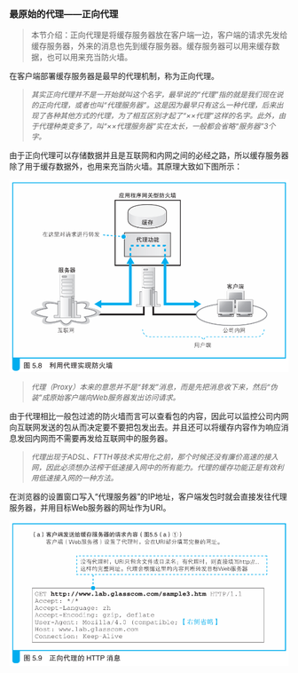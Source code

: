 ### 最原始的代理——正向代理

> 本节介绍：正向代理是将缓存服务器放在客户端一边，客户端的请求先发给缓存服务器，外来的消息也先到缓存服务器。缓存服务器可以用来缓存数据，也可以用来充当防火墙。

在客户端部署缓存服务器是最早的代理机制，称为正向代理。

> <font size=2><i>其实正向代理并不是一开始就叫这个名字，最早说的“代理”指的就是我们现在说的正向代理，或者也叫“代理服务器”。这是因为最早只有这么一种代理，后来出现了各种其他方式的代理，为了相互区别才起了“××代理”这样的名字。此外，由于代理种类变多了，叫“××代理服务器”实在太长，一般都会省略“服务器”3个字。</i></font>

由于正向代理可以存储数据并且是互联网和内网之间的必经之路，所以缓存服务器除了用于缓存数据外，也用来充当防火墙。其原理大致如下图所示：

![代理](img/30.png)

> <font size=2><i>代理（Proxy）本来的意思并不是“转发”消息，而是先把消息收下来，然后“伪装”成原始客户端向Web服务器发出访问请求。</i></font>

由于代理相比一般包过滤的防火墙而言可以查看包的内容，因此可以监控公司内网向互联网发送的包从而决定要不要把包发出去。并且还可以将缓存内容作为响应消息发回内网而不需要再发给互联网中的服务器。

> <font size=2><i>代理出现于ADSL、FTTH等技术实用化之前，那个时候还没有廉价高速的接入网，因此必须想办法榨干低速接入网中的所有能力。代理的缓存功能正是有效利用低速接入网的一种方法。</i></font>

在浏览器的设置窗口写入“代理服务器”的IP地址，客户端发包时就会直接发往代理服务器，并用目标Web服务器的网址作为URI。

![URI](img/31.png)

